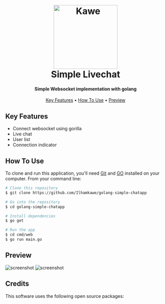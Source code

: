 
<h1 align="center">
  <br>
  <a href="http://www.amitmerchant.com/electron-markdownify">
	  <img src="" alt="Kawe" width="200"></a>
  <br>
  Simple Livechat
  <br>
</h1>

<h4 align="center">Simple Websocket implementation with golang</h4>

<p align="center">
  <a href="#key-features">Key Features</a> •
  <a href="#how-to-use">How To Use</a> •
  <a href="#how-to-use">Preview</a> 
</p>



## Key Features

* Connect websocket using gorilla
* Live chat
* User list 
* Connection indicator

## How To Use

To clone and run this application, you'll need [Git](https://git-scm.com) and [GO](https://go.dev/doc/install) installed on your computer. From your command line:

```bash
# Clone this repository
$ git clone https://github.com/Ilhamkawe/golang-simple-chatapp

# Go into the repository
$ cd golang-simple-chatapp

# Install dependencies
$ go get

# Run the app
$ cd cmd/web
$ go run main.go

```

## Preview

![screenshot](https://i.ibb.co/jHw2Wct/ezgif-com-video-to-gif-1.gif)
![screenshot](https://i.ibb.co/nwBLp24/ezgif-com-video-to-gif-2.gif)


## Credits

This software uses the following open source packages:

